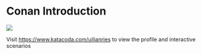 # Conan Introduction

[![](http://shields.katacoda.com/katacoda/uilianries/count.svg)](https://katacoda.com/uilianries/courses/conan/conan-getting-started)

Visit https://www.katacoda.com/uilianries to view the profile and interactive scenarios